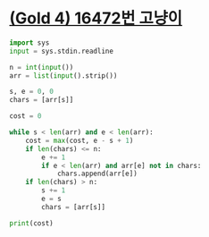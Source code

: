 # [(Gold 4) 16472번 고냥이](https://www.acmicpc.net/problem/16472)

```python
import sys
input = sys.stdin.readline

n = int(input())
arr = list(input().strip())

s, e = 0, 0
chars = [arr[s]]

cost = 0

while s < len(arr) and e < len(arr):
    cost = max(cost, e - s + 1)
    if len(chars) <= n:
        e += 1
        if e < len(arr) and arr[e] not in chars:
            chars.append(arr[e])
    if len(chars) > n:
        s += 1
        e = s
        chars = [arr[s]]

print(cost)
```
